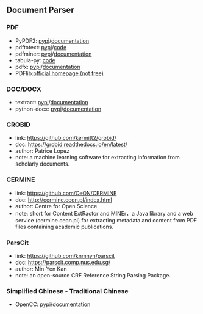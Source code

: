 ## **Document Parser**

### PDF
  * PyPDF2: [pypi](https://pypi.org/project/PyPDF2/)/[documentation](http://mstamy2.github.io/PyPDF2/)
  * pdftotext: [pypi](https://pypi.org/project/pdftotext/)/[code](https://github.com/jalan/pdftotext)
  * pdfminer: [pypi](https://pypi.org/project/pdfminer/)/[documentation](https://euske.github.io/pdfminer/index.html)
  * tabula-py: [code](https://github.com/chezou/tabula-py)
  * pdfx: [pypi](https://pypi.org/project/pdfx/1.3.0/)/[documentation](https://www.metachris.com/pdfx/)
  * PDFlib:[official homepage (not free)](https://www.pdflib.com/)
  
### DOC/DOCX
  * textract: [pypi](https://pypi.org/project/textract/)/[documentation](https://textract.readthedocs.io/en/stable/)
  * python-docx: [pypi](https://pypi.org/project/python-docx/)/[documentation](https://python-docx.readthedocs.io/en/latest/#)
  
### GROBID
  * link: https://github.com/kermitt2/grobid/
  * doc: https://grobid.readthedocs.io/en/latest/
  * author: Patrice Lopez
  * note: a machine learning software for extracting information from scholarly documents.
  
### CERMINE
  * link: https://github.com/CeON/CERMINE
  * doc: http://cermine.ceon.pl/index.html
  * author: Centre for Open Science
  * note: short for Content ExtRactor and MINEr，a Java library and a web service (cermine.ceon.pl) for extracting metadata and content from PDF files containing academic publications. 

### ParsCit
  * link: https://github.com/knmnyn/parscit
  * doc: https://parscit.comp.nus.edu.sg/
  * author: Min-Yen Kan
  * note: an open-source CRF Reference String Parsing Package. 

### Simplified Chinese - Traditional Chinese
  * OpenCC: [pypi](https://pypi.org/project/opencc-python/)/[documentation](https://bitbucket.org/victorlin/opencc_python)

